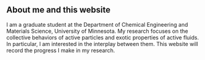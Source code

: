 ## About me and this website

I am a graduate student at the Department of Chemical Engineering and Materials Science, University of Minnesota. My research focuses on the collective behaviors of active particles and exotic properties of active fluids. In particular, I am interested in the interplay between them. This website will record the progress I make in my research.


